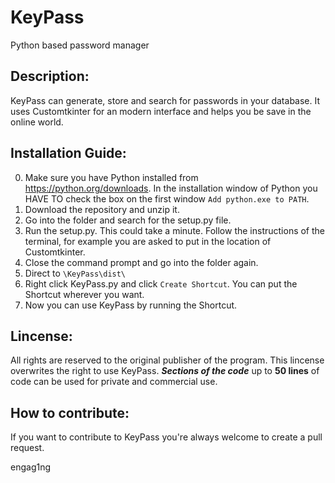 # KeyPass
Python based password manager

## Description:
KeyPass can generate, store and search for passwords in your database. It uses Customtkinter for an modern interface and helps you be save in the online world.

## Installation Guide:
0. Make sure you have Python installed from https://python.org/downloads. In the installation window of Python you HAVE TO check the box on the first window `Add python.exe to PATH`.
1. Download the repository and unzip it.
2. Go into the folder and search for the setup.py file.
3. Run the setup.py. This could take a minute. Follow the instructions of the terminal, for example you are asked to put in the location of Customtkinter.
4. Close the command prompt and go into the folder again.
5. Direct to `\KeyPass\dist\`
6. Right click KeyPass.py and click `Create Shortcut`. You can put the Shortcut wherever you want.
7. Now you can use KeyPass by running the Shortcut.

## Lincense:
All rights are reserved to the original publisher of the program. This lincense overwrites the right to use KeyPass. ***Sections of the code*** up to **50 lines** of code can be used for private and commercial use. 

## How to contribute:
If you want to contribute to KeyPass you're always welcome to create a pull request.

engag1ng
